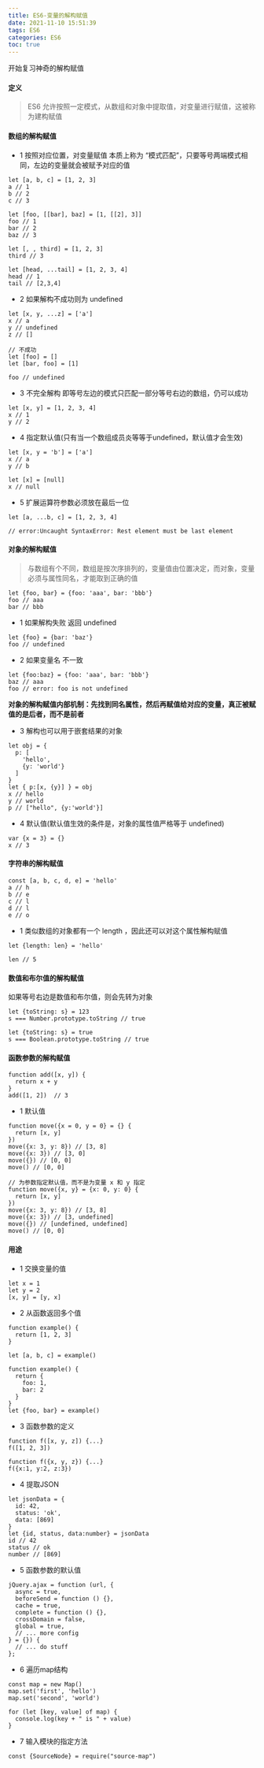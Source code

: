 ```yaml
---
title: ES6-变量的解构赋值
date: 2021-11-10 15:51:39
tags: ES6
categories: ES6
toc: true
---
```


开始复习神奇的解构赋值

<!--more-->

#### 定义
> ES6 允许按照一定模式，从数组和对象中提取值，对变量进行赋值，这被称为建构赋值

#### 数组的解构赋值

* 1 按照对应位置，对变量赋值 本质上称为 “模式匹配”，只要等号两端模式相同，左边的变量就会被赋予对应的值

```
let [a, b, c] = [1, 2, 3]
a // 1
b // 2
c // 3

let [foo, [[bar], baz] = [1, [[2], 3]]
foo // 1
bar // 2
baz // 3

let [, , third] = [1, 2, 3]
third // 3

let [head, ...tail] = [1, 2, 3, 4]
head // 1
tail // [2,3,4]

```
* 2 如果解构不成功则为 undefined

```
let [x, y, ...z] = ['a']
x // a
y // undefined
z // []

// 不成功
let [foo] = []
let [bar, foo] = [1]

foo // undefined
```

* 3 不完全解构 即等号左边的模式只匹配一部分等号右边的数组，仍可以成功
```
let [x, y] = [1, 2, 3, 4]
x // 1
y // 2
```

* 4 指定默认值(只有当一个数组成员炎等等于undefined，默认值才会生效)

```
let [x, y = 'b'] = ['a']
x // a
y // b

let [x] = [null]
x // null
```

* 5 扩展运算符参数必须放在最后一位

```
let [a, ...b, c] = [1, 2, 3, 4]

// error:Uncaught SyntaxError: Rest element must be last element
```

#### 对象的解构赋值

> 与数组有个不同，数组是按次序排列的，变量值由位置决定，而对象，变量必须与属性同名，才能取到正确的值

```
let {foo, bar} = {foo: 'aaa', bar: 'bbb'}
foo // aaa
bar // bbb
```

* 1 如果解构失败 返回 undefined

```
let {foo} = {bar: 'baz'}
foo // undefined
```

* 2 如果变量名 不一致

```
let {foo:baz} = {foo: 'aaa', bar: 'bbb'}
baz // aaa
foo // error: foo is not undefined
```
**对象的解构赋值内部机制：先找到同名属性，然后再赋值给对应的变量，真正被赋值的是后者，而不是前者**

* 3 解构也可以用于嵌套结果的对象

```
let obj = {
  p: [
    'hello',
    {y: 'world'}
  ]
}
let { p:[x, {y}] } = obj
x // hello
y // world
p // ["hello", {y:'world'}]
```

* 4 默认值(默认值生效的条件是，对象的属性值严格等于 undefined)

```
var {x = 3} = {}
x // 3
```

#### 字符串的解构赋值

```
const [a, b, c, d, e] = 'hello'
a // h
b // e
c // l
d // l
e // o
```

* 1 类似数组的对象都有一个 length ，因此还可以对这个属性解构赋值

```
let {length: len} = 'hello'

len // 5
```

#### 数值和布尔值的解构赋值

如果等号右边是数值和布尔值，则会先转为对象

```
let {toString: s} = 123
s === Number.prototype.toString // true

let {toString: s} = true
s === Boolean.prototype.toString // true
```

#### 函数参数的解构赋值

```
function add([x, y]) {
  return x + y
}
add([1, 2])  // 3
```

* 1 默认值

```
function move({x = 0, y = 0} = {} {
  return [x, y]
})
move({x: 3, y: 8}) // [3, 8]
move({x: 3}) // [3, 0]
move({}) // [0, 0]
move() // [0, 0]

// 为参数指定默认值，而不是为变量 x 和 y 指定
function move({x, y} = {x: 0, y: 0} {
  return [x, y]
})
move({x: 3, y: 8}) // [3, 8]
move({x: 3}) // [3, undefined]
move({}) // [undefined, undefined]
move() // [0, 0]
```

#### 用途

* 1 交换变量的值

```
let x = 1
let y = 2
[x, y] = [y, x]
```

* 2 从函数返回多个值

```
function example() {
  return [1, 2, 3]
}

let [a, b, c] = example()

function example() {
  return {
    foo: 1,
    bar: 2
  }
}
let {foo, bar} = example()
```

* 3 函数参数的定义

```
function f([x, y, z]) {...}
f([1, 2, 3])

function f({x, y, z}) {...}
f({x:1, y:2, z:3})
```

* 4 提取JSON

```
let jsonData = {
  id: 42,
  status: 'ok',
  data: [869]
}
let {id, status, data:number} = jsonData
id // 42
status // ok
number // [869]
```

* 5 函数参数的默认值

```
jQuery.ajax = function (url, {
  async = true,
  beforeSend = function () {},
  cache = true,
  complete = function () {},
  crossDomain = false,
  global = true,
  // ... more config
} = {}) {
  // ... do stuff
};
```

* 6 遍历map结构

```
const map = new Map()
map.set('first', 'hello')
map.set('second', 'world')

for (let [key, value] of map) {
  console.log(key + " is " + value)
}

```

* 7 输入模块的指定方法

```
const {SourceNode} = require("source-map")
```




